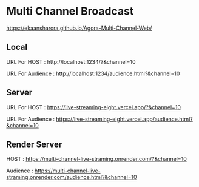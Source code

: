 # Multi Channel Broadcast

https://ekaansharora.github.io/Agora-Multi-Channel-Web/


## Local 
URL For HOST : http://localhost:1234/?&channel=10

URL For Audience : http://localhost:1234/audience.html?&channel=10





## Server
URL For HOST : https://live-streaming-eight.vercel.app/?&channel=10

URL For Audience : https://live-streaming-eight.vercel.app/audience.html?&channel=10



## Render Server 
HOST : https://multi-channel-live-straming.onrender.com/?&channel=10

Audience : https://multi-channel-live-straming.onrender.com/audience.html?&channel=10

